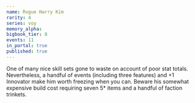 ```yaml
---
name: Rogue Harry Kim
rarity: 4
series: voy
memory_alpha:
bigbook_tier: 8
events: 11
in_portal: true
published: true
---
```


One of many nice skill sets gone to waste on account of poor stat totals. Nevertheless, a handful of events (including three features) and +1 Innovator make him worth freezing when you can. Beware his somewhat expensive build cost requiring seven 5* items and a handful of faction trinkets.
